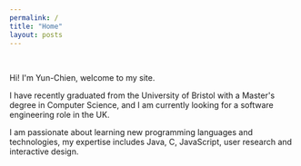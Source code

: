```yaml
---
permalink: /
title: "Home"
layout: posts
---
```


<figure style="width: 300px" class="align-right">
  <img style="border-radius: 25px" src="/assets/img/home.jpg" alt="">
</figure> 

<br>
Hi! I'm Yun-Chien, welcome to my site. 

I have recently graduated from the University of Bristol with a Master's 
degree in Computer Science, and I am currently looking for a software engineering role in the UK.

I am passionate about learning new programming languages and technologies, my expertise 
includes Java, C, JavaScript, user research and interactive design.


